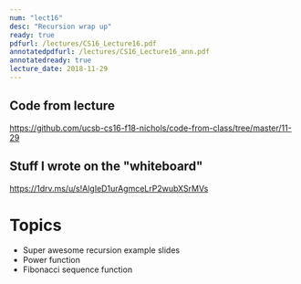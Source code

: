 ```yaml
---
num: "lect16"
desc: "Recursion wrap up"
ready: true
pdfurl: /lectures/CS16_Lecture16.pdf
annotatedpdfurl: /lectures/CS16_Lecture16_ann.pdf
annotatedready: true
lecture_date: 2018-11-29
---
```


## Code from lecture

<https://github.com/ucsb-cs16-f18-nichols/code-from-class/tree/master/11-29>

## Stuff I wrote on the "whiteboard"

<https://1drv.ms/u/s!AlgIeD1urAgmceLrP2wubXSrMVs>

# Topics

- Super awesome recursion example slides
- Power function
- Fibonacci sequence function
